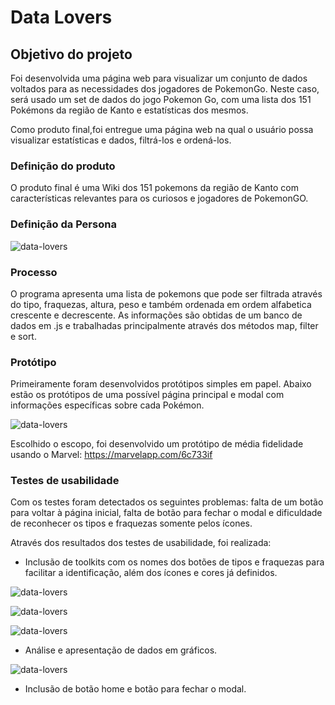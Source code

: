 # Data Lovers

## Objetivo do projeto

Foi desenvolvida uma página web para visualizar um conjunto de dados voltados para as necessidades dos jogadores de PokemonGo.
Neste caso, será usado um set de dados do jogo Pokemon Go, com uma lista dos 151 Pokémons da região de Kanto e estatísticas dos mesmos.

Como produto final,foi entregue uma página web na qual o usuário possa visualizar estatísticas e dados, filtrá-los e ordená-los.

### Definição do produto

O produto final é uma Wiki dos 151 pokemons da região de Kanto com características relevantes para os curiosos e jogadores de PokemonGO.

### Definição da Persona

![data-lovers](https://github.com/loraineamaral/data-lovers/blob/master/assets/personaPrancheta%201.png)

### Processo
O programa apresenta uma lista de pokemons que pode ser filtrada através do tipo, fraquezas, altura, peso e também ordenada em ordem alfabetica crescente e decrescente. As informações são obtidas de um banco de dados em .js e trabalhadas principalmente através dos métodos map, filter e sort.

### Protótipo

Primeiramente foram desenvolvidos protótipos simples em papel. 
Abaixo estão os protótipos de uma possível página principal e modal com informações específicas sobre cada Pokémon.

![data-lovers](https://github.com/loraineamaral/data-lovers/blob/master/assets/Prot%C3%B3tipo-papel-1.png)

Escolhido o escopo, foi desenvolvido um protótipo de média fidelidade usando o Marvel:
https://marvelapp.com/6c733if

### Testes de usabilidade

Com os testes foram detectados os seguintes problemas: falta de um botão para voltar à página inicial, falta de botão para fechar o modal e dificuldade de reconhecer os tipos e fraquezas somente pelos ícones.

Através dos resultados dos testes de usabilidade, foi realizada:

* Inclusão de toolkits com os nomes dos botões de tipos e fraquezas para facilitar a identificação, além dos ícones e cores já definidos.

![data-lovers](https://github.com/loraineamaral/data-lovers/blob/master/assets/teste1.png)

![data-lovers](https://github.com/loraineamaral/data-lovers/blob/master/assets/teste3.png)

![data-lovers](https://github.com/loraineamaral/data-lovers/blob/master/assets/teste4.png)

* Análise e apresentação de dados em gráficos.

![data-lovers](https://github.com/loraineamaral/data-lovers/blob/master/assets/teste2.png)

* Inclusão de botão home e botão para fechar o modal.
